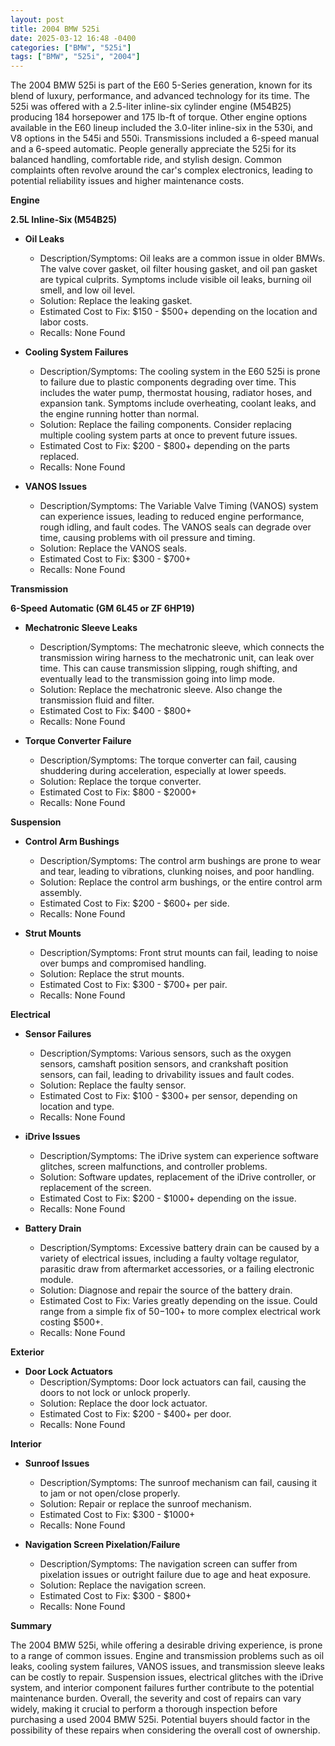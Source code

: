 ```yaml
---
layout: post
title: 2004 BMW 525i
date: 2025-03-12 16:48 -0400
categories: ["BMW", "525i"]
tags: ["BMW", "525i", "2004"]
---
```

The 2004 BMW 525i is part of the E60 5-Series generation, known for its blend of luxury, performance, and advanced technology for its time. The 525i was offered with a 2.5-liter inline-six cylinder engine (M54B25) producing 184 horsepower and 175 lb-ft of torque. Other engine options available in the E60 lineup included the 3.0-liter inline-six in the 530i, and V8 options in the 545i and 550i. Transmissions included a 6-speed manual and a 6-speed automatic. People generally appreciate the 525i for its balanced handling, comfortable ride, and stylish design. Common complaints often revolve around the car's complex electronics, leading to potential reliability issues and higher maintenance costs.

**Engine**

**2.5L Inline-Six (M54B25)**

*   **Oil Leaks**
    *   Description/Symptoms: Oil leaks are a common issue in older BMWs. The valve cover gasket, oil filter housing gasket, and oil pan gasket are typical culprits. Symptoms include visible oil leaks, burning oil smell, and low oil level.
    *   Solution: Replace the leaking gasket.
    *   Estimated Cost to Fix: $150 - $500+ depending on the location and labor costs.
    *   Recalls: None Found

*   **Cooling System Failures**
    *   Description/Symptoms: The cooling system in the E60 525i is prone to failure due to plastic components degrading over time. This includes the water pump, thermostat housing, radiator hoses, and expansion tank. Symptoms include overheating, coolant leaks, and the engine running hotter than normal.
    *   Solution: Replace the failing components. Consider replacing multiple cooling system parts at once to prevent future issues.
    *   Estimated Cost to Fix: $200 - $800+ depending on the parts replaced.
    *   Recalls: None Found

*   **VANOS Issues**
    *   Description/Symptoms: The Variable Valve Timing (VANOS) system can experience issues, leading to reduced engine performance, rough idling, and fault codes. The VANOS seals can degrade over time, causing problems with oil pressure and timing.
    *   Solution: Replace the VANOS seals.
    *   Estimated Cost to Fix: $300 - $700+
    *   Recalls: None Found

**Transmission**

**6-Speed Automatic (GM 6L45 or ZF 6HP19)**

*   **Mechatronic Sleeve Leaks**
    *   Description/Symptoms: The mechatronic sleeve, which connects the transmission wiring harness to the mechatronic unit, can leak over time. This can cause transmission slipping, rough shifting, and eventually lead to the transmission going into limp mode.
    *   Solution: Replace the mechatronic sleeve. Also change the transmission fluid and filter.
    *   Estimated Cost to Fix: $400 - $800+
    *   Recalls: None Found

*   **Torque Converter Failure**
    *   Description/Symptoms: The torque converter can fail, causing shuddering during acceleration, especially at lower speeds.
    *   Solution: Replace the torque converter.
    *   Estimated Cost to Fix: $800 - $2000+
    *   Recalls: None Found

**Suspension**

*   **Control Arm Bushings**
    *   Description/Symptoms: The control arm bushings are prone to wear and tear, leading to vibrations, clunking noises, and poor handling.
    *   Solution: Replace the control arm bushings, or the entire control arm assembly.
    *   Estimated Cost to Fix: $200 - $600+ per side.
    *   Recalls: None Found

*   **Strut Mounts**
    *   Description/Symptoms: Front strut mounts can fail, leading to noise over bumps and compromised handling.
    *   Solution: Replace the strut mounts.
    *   Estimated Cost to Fix: $300 - $700+ per pair.
    *   Recalls: None Found

**Electrical**

*   **Sensor Failures**
    *   Description/Symptoms: Various sensors, such as the oxygen sensors, camshaft position sensors, and crankshaft position sensors, can fail, leading to drivability issues and fault codes.
    *   Solution: Replace the faulty sensor.
    *   Estimated Cost to Fix: $100 - $300+ per sensor, depending on location and type.
    *   Recalls: None Found

*   **iDrive Issues**
    *   Description/Symptoms: The iDrive system can experience software glitches, screen malfunctions, and controller problems.
    *   Solution: Software updates, replacement of the iDrive controller, or replacement of the screen.
    *   Estimated Cost to Fix: $200 - $1000+ depending on the issue.
    *   Recalls: None Found

*   **Battery Drain**
    *   Description/Symptoms: Excessive battery drain can be caused by a variety of electrical issues, including a faulty voltage regulator, parasitic draw from aftermarket accessories, or a failing electronic module.
    *   Solution: Diagnose and repair the source of the battery drain.
    *   Estimated Cost to Fix: Varies greatly depending on the issue. Could range from a simple fix of $50-$100+ to more complex electrical work costing $500+.
    *   Recalls: None Found

**Exterior**

*   **Door Lock Actuators**
    *   Description/Symptoms: Door lock actuators can fail, causing the doors to not lock or unlock properly.
    *   Solution: Replace the door lock actuator.
    *   Estimated Cost to Fix: $200 - $400+ per door.
    *   Recalls: None Found

**Interior**

*   **Sunroof Issues**
    *   Description/Symptoms: The sunroof mechanism can fail, causing it to jam or not open/close properly.
    *   Solution: Repair or replace the sunroof mechanism.
    *   Estimated Cost to Fix: $300 - $1000+
    *   Recalls: None Found

*   **Navigation Screen Pixelation/Failure**
    *   Description/Symptoms: The navigation screen can suffer from pixelation issues or outright failure due to age and heat exposure.
    *   Solution: Replace the navigation screen.
    *   Estimated Cost to Fix: $300 - $800+
    *   Recalls: None Found

**Summary**

The 2004 BMW 525i, while offering a desirable driving experience, is prone to a range of common issues. Engine and transmission problems such as oil leaks, cooling system failures, VANOS issues, and transmission sleeve leaks can be costly to repair. Suspension issues, electrical glitches with the iDrive system, and interior component failures further contribute to the potential maintenance burden. Overall, the severity and cost of repairs can vary widely, making it crucial to perform a thorough inspection before purchasing a used 2004 BMW 525i. Potential buyers should factor in the possibility of these repairs when considering the overall cost of ownership.

